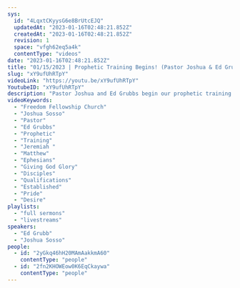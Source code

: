 ```yaml
---
sys:
  id: "4LqxtCKyysG6e8BrUtcEJQ"
  updatedAt: "2023-01-16T02:48:21.852Z"
  createdAt: "2023-01-16T02:48:21.852Z"
  revision: 1
  space: "vfgh62eq5a4k"
  contentType: "videos"
date: "2023-01-16T02:48:21.852Z"
title: "01/15/2023 | Prophetic Training Begins! (Pastor Joshua & Ed Grubbs)"
slug: "xY9ufUhRTpY"
videoLink: "https://youtu.be/xY9ufUhRTpY"
YoutubeID: "xY9ufUhRTpY"
description: "Pastor Joshua and Ed Grubbs begin our prophetic training by laying the basic ground rules of moving in the prophetic. It doesn't matter what qualifications you lack or posses, it is Gods desire that we all operate in prophecy. The disciples themselves had a lot of thing to work on, and Jesus still chose them. It is very important that you keep your pride out of the words you have been given by our Father. When you are given the words to prophesy, there comes a time and place that it needs to be released, don't only focus on the words given as many believers do. God will establish us, we do not need to concern ourselves with trying to do it ourselves. Prophetic words always line up with God's will, timing and heart. Giving Him all the Glory. These are just a few of the many exciting things to come with this Prophetic Training. This sermon was released at Freedom Fellowship Church on January 15, 2023 by Pastor Joshua Sosso and Ed Grubbs.\n"
videoKeywords:
  - "Freedom Fellowship Church"
  - "Joshua Sosso"
  - "Pastor"
  - "Ed Grubbs"
  - "Prophetic"
  - "Training"
  - "Jeremiah "
  - "Matthew"
  - "Ephesians"
  - "Giving God Glory"
  - "Disciples"
  - "Qualifications"
  - "Established"
  - "Pride"
  - "Desire"
playlists:
  - "full sermons"
  - "livestreams"
speakers:
  - "Ed Grubb"
  - "Joshua Sosso"
people:
  - id: "2yGkq46hH20MAmAakkmA60"
    contentType: "people"
  - id: "2fn2KHOWEow0K6EqCkaywa"
    contentType: "people"
---
```

